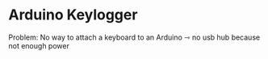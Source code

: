 # Arduino Keylogger

Problem: No way to attach a keyboard to an Arduino ⇾ no usb hub because not enough power
